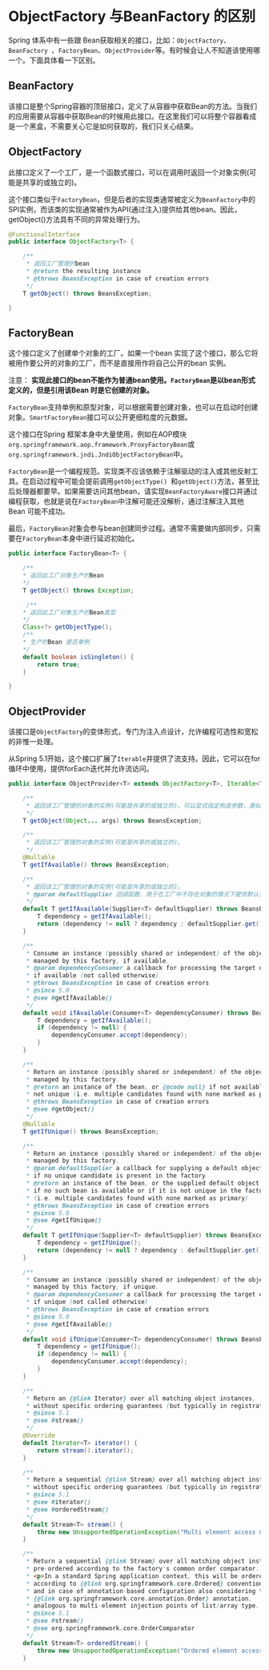# ObjectFactory 与BeanFactory 的区别

Spring 体系中有一些跟 Bean获取相关的接口，比如：`ObjectFactory`、`BeanFactory `、`FactoryBean`、`ObjectProvider`等。有时候会让人不知道该使用哪一个。下面具体看一下区别。

##  BeanFactory

该接口是整个Spring容器的顶层接口，定义了从容器中获取Bean的方法。当我们的应用需要从容器中获取Bean的时候用此接口。在这里我们可以将整个容器看成是一个黑盒，不需要关心它是如何获取的，我们只关心结果。

## ObjectFactory

此接口定义了一个工厂，是一个函数式接口，可以在调用时返回一个对象实例(可能是共享的或独立的)。

这个接口类似于`FactoryBean`，但是后者的实现类通常被定义为`BeanFactory`中的SPI实例，而该类的实现通常被作为API(通过注入)提供给其他bean。因此，getObject()方法具有不同的异常处理行为。

```java
@FunctionalInterface
public interface ObjectFactory<T> {

	/**
	 * 返回工厂管理的bean
	 * @return the resulting instance
	 * @throws BeansException in case of creation errors
	 */
	T getObject() throws BeansException;

}
```



## FactoryBean

这个接口定义了创建单个对象的工厂。如果一个bean 实现了这个接口，那么它将被用作要公开的对象的工厂，而不是直接用作将自己公开的bean 实例。

注意： **实现此接口的bean不能作为普通bean使用。`FactoryBean`是以bean形式定义的，但是引用该Bean 时是它创建的对象。**

`FactoryBean`支持单例和原型对象，可以根据需要创建对象，也可以在启动时创建对象。`SmartFactoryBean`接口可以公开更细粒度的元数据。

这个接口在Spring 框架本身中大量使用，例如在AOP模块 `org.springframework.aop.framework.ProxyFactoryBean`或`org.springframework.jndi.JndiObjectFactoryBean`中。

`FactoryBean`是一个编程规范。实现类不应该依赖于注解驱动的注入或其他反射工具。在启动过程中可能会提前调用`getObjectType() `和`getObject()`方法，甚至比后处理器都要早。如果需要访问其他bean，请实现`BeanFactoryAware`接口并通过编程获取，也就是说在`FactoryBean`中注解可能还没解析，通过注解注入其他Bean 可能不成功。

最后，`FactoryBean`对象会参与bean创建同步过程。通常不需要做内部同步，只需要在`FactoryBean`本身中进行延迟初始化。

```java
public interface FactoryBean<T> {

    /**
    * 返回此工厂对象生产的Bean
    */
	T getObject() throws Exception;

     /**
    * 返回此工厂对象生产的Bean类型
    */
	Class<?> getObjectType();
 	/**
    * 生产的Bean 是否单例
    */
	default boolean isSingleton() {
		return true;
	}

}
```



## ObjectProvider

该接口是`ObjectFactory`的变体形式，专门为注入点设计，允许编程可选性和宽松的非惟一处理。

从Spring 5.1开始，这个接口扩展了`Iterable`并提供了流支持。因此，它可以在for循环中使用，提供forEach迭代并允许流访问。

```java
public interface ObjectProvider<T> extends ObjectFactory<T>, Iterable<T> {

	/**
	 * 返回该工厂管理的对象的实例(可能是共享的或独立的)。可以显式指定构造参数，类似于BeanFactory.getBean(String,Object)方法。
	 */
	T getObject(Object... args) throws BeansException;

	/**
	 * 返回该工厂管理的对象的实例(可能是共享的或独立的)。
	 */
	@Nullable
	T getIfAvailable() throws BeansException;

	/**
	 * 返回该工厂管理的对象的实例(可能是共享的或独立的)。
	 * @param defaultSupplier 回调函数，用于在工厂中不存在对象的情况下提供默认对象
	 */
	default T getIfAvailable(Supplier<T> defaultSupplier) throws BeansException {
		T dependency = getIfAvailable();
		return (dependency != null ? dependency : defaultSupplier.get());
	}

	/**
	 * Consume an instance (possibly shared or independent) of the object
	 * managed by this factory, if available.
	 * @param dependencyConsumer a callback for processing the target object
	 * if available (not called otherwise)
	 * @throws BeansException in case of creation errors
	 * @since 5.0
	 * @see #getIfAvailable()
	 */
	default void ifAvailable(Consumer<T> dependencyConsumer) throws BeansException {
		T dependency = getIfAvailable();
		if (dependency != null) {
			dependencyConsumer.accept(dependency);
		}
	}

	/**
	 * Return an instance (possibly shared or independent) of the object
	 * managed by this factory.
	 * @return an instance of the bean, or {@code null} if not available or
	 * not unique (i.e. multiple candidates found with none marked as primary)
	 * @throws BeansException in case of creation errors
	 * @see #getObject()
	 */
	@Nullable
	T getIfUnique() throws BeansException;

	/**
	 * Return an instance (possibly shared or independent) of the object
	 * managed by this factory.
	 * @param defaultSupplier a callback for supplying a default object
	 * if no unique candidate is present in the factory
	 * @return an instance of the bean, or the supplied default object
	 * if no such bean is available or if it is not unique in the factory
	 * (i.e. multiple candidates found with none marked as primary)
	 * @throws BeansException in case of creation errors
	 * @since 5.0
	 * @see #getIfUnique()
	 */
	default T getIfUnique(Supplier<T> defaultSupplier) throws BeansException {
		T dependency = getIfUnique();
		return (dependency != null ? dependency : defaultSupplier.get());
	}

	/**
	 * Consume an instance (possibly shared or independent) of the object
	 * managed by this factory, if unique.
	 * @param dependencyConsumer a callback for processing the target object
	 * if unique (not called otherwise)
	 * @throws BeansException in case of creation errors
	 * @since 5.0
	 * @see #getIfAvailable()
	 */
	default void ifUnique(Consumer<T> dependencyConsumer) throws BeansException {
		T dependency = getIfUnique();
		if (dependency != null) {
			dependencyConsumer.accept(dependency);
		}
	}

	/**
	 * Return an {@link Iterator} over all matching object instances,
	 * without specific ordering guarantees (but typically in registration order).
	 * @since 5.1
	 * @see #stream()
	 */
	@Override
	default Iterator<T> iterator() {
		return stream().iterator();
	}

	/**
	 * Return a sequential {@link Stream} over all matching object instances,
	 * without specific ordering guarantees (but typically in registration order).
	 * @since 5.1
	 * @see #iterator()
	 * @see #orderedStream()
	 */
	default Stream<T> stream() {
		throw new UnsupportedOperationException("Multi element access not supported");
	}

	/**
	 * Return a sequential {@link Stream} over all matching object instances,
	 * pre-ordered according to the factory's common order comparator.
	 * <p>In a standard Spring application context, this will be ordered
	 * according to {@link org.springframework.core.Ordered} conventions,
	 * and in case of annotation-based configuration also considering the
	 * {@link org.springframework.core.annotation.Order} annotation,
	 * analogous to multi-element injection points of list/array type.
	 * @since 5.1
	 * @see #stream()
	 * @see org.springframework.core.OrderComparator
	 */
	default Stream<T> orderedStream() {
		throw new UnsupportedOperationException("Ordered element access not supported");
	}

```

